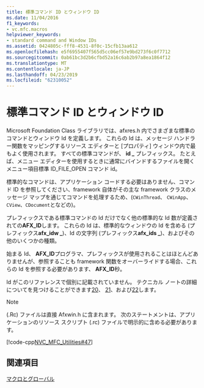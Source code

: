 ```yaml
---
title: 標準コマンド ID とウィンドウ ID
ms.date: 11/04/2016
f1_keywords:
- vc.mfc.macros
helpviewer_keywords:
- standard command and Window IDs
ms.assetid: 0424805c-fff8-4531-8f0c-15cfb13aa612
ms.openlocfilehash: e5f6955407f565d5cc06ef57e9bd273f6c0f7712
ms.sourcegitcommit: 0ab61bc3d2b6cfbd52a16c6ab2b97a8ea1864f12
ms.translationtype: MT
ms.contentlocale: ja-JP
ms.lasthandoff: 04/23/2019
ms.locfileid: "62310052"
---
```

# <a name="standard-command-and-window-ids"></a>標準コマンド ID とウィンドウ ID

Microsoft Foundation Class ライブラリでは、afxres.h 内でさまざまな標準のコマンドとウィンドウ Id を定義します。 これらの Id は、メッセージ ハンドラー関数をマッピングするリソース エディターと [プロパティ] ウィンドウ内で最もよく使用されます。 すべての標準コマンドが、 **id _** プレフィックス。 たとえば、メニュー エディターを使用するときに通常にバインドするファイルを開く メニュー項目標準 ID_FILE_OPEN コマンド id。

標準的なコマンドは、アプリケーション コードする必要はありません、コマンド ID を参照してください、framework 自体がその主な framework クラスのメッセージ マップを通じてコマンドを処理するため、(`CWinThread`、 `CWinApp`、 `CView`、`CDocument`となどの)。

プレフィックスである標準コマンドの Id だけでなく他の標準的な Id 数が定義されての**AFX_ID**します。 これらの Id は、標準的なウィンドウの Id を含める (プレフィックス**afx_idw _**)、Id の文字列 (プレフィックス**afx_ids _**)、およびその他のいくつかの種類。

始まる Id、 **AFX_ID**プログラマ、プレフィックスが使用されることはほとんどありませんが、参照することも framework 関数をオーバーライドする場合、これらの Id を参照する必要があります、 **AFX_ID**秒。

Id がこのリファレンスで個別に記載されていません。 テクニカル ノートの詳細についてを見つけることができます[20](../../mfc/tn020-id-naming-and-numbering-conventions.md)、 [21](../../mfc/tn021-command-and-message-routing.md)、および[22](../../mfc/tn022-standard-commands-implementation.md)します。

> [!NOTE]
>  (.Rc) ファイルは直接 Afxwin.h に含まれます。 次のステートメントは、アプリケーションのリソース スクリプト (.rc) ファイルで明示的に含める必要があります。

[!code-cpp[NVC_MFC_Utilities#47](../../mfc/codesnippet/cpp/standard-command-and-window-ids_1.h)]

## <a name="see-also"></a>関連項目

[マクロとグローバル](../../mfc/reference/mfc-macros-and-globals.md)
